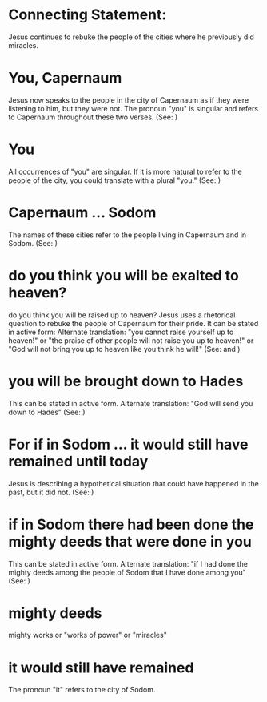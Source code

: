 
# Connecting Statement:
Jesus continues to rebuke the people of the cities where he previously did miracles.

# You, Capernaum
Jesus now speaks to the people in the city of Capernaum as if they were listening to him, but they were not. The pronoun "you" is singular and refers to Capernaum throughout these two verses. (See: )

# You
All occurrences of "you" are singular. If it is more natural to refer to the people of the city, you could translate with a plural "you." (See: )

# Capernaum ... Sodom
The names of these cities refer to the people living in Capernaum and in Sodom. (See: )

# do you think you will be exalted to heaven?
do you think you will be raised up to heaven? Jesus uses a rhetorical question to rebuke the people of Capernaum for their pride. It can be stated in active form: Alternate translation: "you cannot raise yourself up to heaven!" or "the praise of other people will not raise you up to heaven!" or "God will not bring you up to heaven like you think he will!" (See:  and )

# you will be brought down to Hades
This can be stated in active form. Alternate translation: "God will send you down to Hades" (See: )

# For if in Sodom ... it would still have remained until today
Jesus is describing a hypothetical situation that could have happened in the past, but it did not. (See: )

# if in Sodom there had been done the mighty deeds that were done in you
This can be stated in active form. Alternate translation: "if I had done the mighty deeds among the people of Sodom that I have done among you" (See: )

# mighty deeds
mighty works or "works of power" or "miracles"

# it would still have remained
The pronoun "it" refers to the city of Sodom.